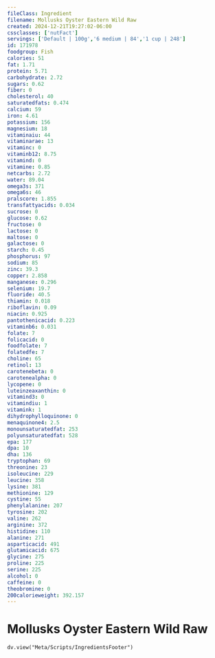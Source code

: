 ```yaml
---
fileClass: Ingredient
filename: Mollusks Oyster Eastern Wild Raw
created: 2024-12-21T19:27:02-06:00
cssclasses: ['nutFact']
servings: ['Default | 100g','6 medium | 84','1 cup | 248']
id: 171978
foodgroup: Fish
calories: 51
fat: 1.71
protein: 5.71
carbohydrate: 2.72
sugars: 0.62
fiber: 0
cholesterol: 40
saturatedfats: 0.474
calcium: 59
iron: 4.61
potassium: 156
magnesium: 18
vitaminaiu: 44
vitaminarae: 13
vitaminc: 0
vitaminb12: 8.75
vitamind: 0
vitamine: 0.85
netcarbs: 2.72
water: 89.04
omega3s: 371
omega6s: 46
pralscore: 1.855
transfattyacids: 0.034
sucrose: 0
glucose: 0.62
fructose: 0
lactose: 0
maltose: 0
galactose: 0
starch: 0.45
phosphorus: 97
sodium: 85
zinc: 39.3
copper: 2.858
manganese: 0.296
selenium: 19.7
fluoride: 40.5
thiamin: 0.018
riboflavin: 0.09
niacin: 0.925
pantothenicacid: 0.223
vitaminb6: 0.031
folate: 7
folicacid: 0
foodfolate: 7
folatedfe: 7
choline: 65
retinol: 13
carotenebeta: 0
carotenealpha: 0
lycopene: 0
luteinzeaxanthin: 0
vitamind3: 0
vitamindiu: 1
vitamink: 1
dihydrophylloquinone: 0
menaquinone4: 2.5
monounsaturatedfat: 253
polyunsaturatedfat: 528
epa: 177
dpa: 10
dha: 136
tryptophan: 69
threonine: 23
isoleucine: 229
leucine: 358
lysine: 381
methionine: 129
cystine: 55
phenylalanine: 207
tyrosine: 202
valine: 262
arginine: 372
histidine: 110
alanine: 271
asparticacid: 491
glutamicacid: 675
glycine: 275
proline: 225
serine: 225
alcohol: 0
caffeine: 0
theobromine: 0
200calorieweight: 392.157
---
```


# Mollusks Oyster Eastern Wild Raw

```dataviewjs
dv.view("Meta/Scripts/IngredientsFooter")
```